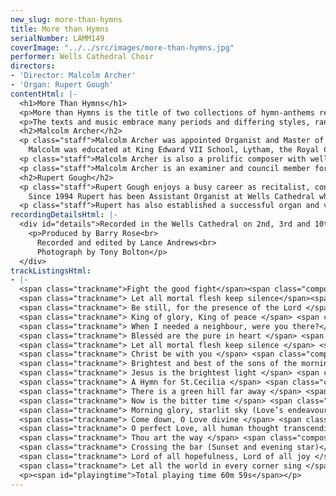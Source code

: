```yaml
---
new_slug: more-than-hymns
title: More than Hymns
serialNumber: LAMM149
coverImage: "../../src/images/more-than-hymns.jpg"
performer: Wells Cathedral Choir
directors:
- 'Director: Malcolm Archer'
- 'Organ: Rupert Gough'
contentHtml: |-
  <h1>More Than Hymns</h1>
  <p>More than Hymns is the title of two collections of hymn-anthems recently published by Novello &amp; Co. Ten pieces from each of the two volumes have now been specially recorded for this CD by Wells Cathedral Choir.</p>
  <p>The texts and music embrace many periods and differing styles, ranging from the 17th century poetry of George Herbert to the 20th Century hymns and worship-songs of Sydney Carter and David Evans, whilst the music spans a period of four centuries, with several original compositions, together with new realisations and specially commissioned arrangements of well known tunes.</p>
  <h2>Malcolm Archer</h2>
  <p class="staff">Malcolm Archer was appointed Organist and Master of the Choristers at Wells Cathedral in 1996 where he directs and trains the Cathedral choir for its daily services in the Cathedral, as well as being the Musical Director for Wells Cathedral Oratorio Society. In addition to overseas tours and radio and TV broadcasts he has recorded with the Cathedral Choir a wide range of CDs and the choir now records regularly for several record companies.<br>
    Malcolm was educated at King Edward VII School, Lytham, the Royal College of Music (where he was an RCO scholar) and Jesus College Cambridge where he was organ scholar. He studied the organ with Ralph Downes, Gillian Weir and Nicolas Kynaston, and composition with Herbert Sumsion and Alan Ridout. He continues to study the organ with Daniel Roth in Paris. He has given organ concerts in nine European countries, Canada and the USA. Amongst other notable invitations, he has played for the IAO Congress on more than one occasion and given the Winston Churchill Memorial Concert at Blenheim Palace. He has also recorded for BBC Radio 2 and Radio 3, and played at most principal venues in the UK including Birmingham Town Hall, Fairfield Halls, Croydon, St. David’s Hall, Cardiff, Westminster Cathedral and King’s and St. John’s Colleges, Cambridge. He has recorded six organ CDs in repertoire as varied as J.S.Bach and Olivier Messiaen.</p>
  <p class="staff">Malcolm Archer is also a prolific composer with well over 150 published works. His work Three Psalms of David was premiered in Wells Cathedral as part of the Classics West Festival, with the Classics West International Chorus and The Virtuosi of London. He has also written a five movement millennium work for Lichfield Cathedral, called The Coming of the Kingdom. He was commissioned to write works for The Southern Cathedrals’ Festival, the Exeter Festival and the Musica Deo Sacra Festival. He has recently been commissioned to write a work for the 350th Sons of the Clergy Festival in 2004, which is held in St. Paul’s Cathedral. His works receive regular performances on BBC Radio and TV.</p>
  <p class="staff">Malcolm Archer is an examiner and council member for the Royal College of Organists and an examiner for the Associated Board of the Royal Schools of Music.</p>
  <h2>Rupert Gough</h2>
  <p class="staff">Rupert Gough enjoys a busy career as recitalist, conductor and accompanist. He has been involved in some twenty commercial recordings as an organ soloist, accompanist, harpsichordist and conductor on many labels. He won Third Prize in the 2000 St. Albans International Organ Competition and has previously been a finalist in the Royal College of Organists ‘Performer of the year’ competition.<br>
    Since 1994 Rupert has been Assistant Organist at Wells Cathedral where he accompanies and assists in directing the nine sung services every week. He appears regularly with the choir in concerts all over the world, on the radio, television and can be heard on many different recordings. He also teaches organ at Wells Cathedral School where he has prepared a number of pupils for Oxbridge scholarships and study in Conservatoires.</p>
  <p class="staff">Rupert has also established a successful organ and violin duo with his wife Rachel. Recent engagements included premiering a new work by Timothy Salter in St. John’s, Smith Square. They are now represented in the USA by<a href="https://web.archive.org/web/20160501124914/http://www.concertartists.com/"> Phillip Truckenbrod Concert Artists.</a></p>
recordingDetailsHtml: |-
  <div id="details">Recorded in the Wells Cathedral on 2nd, 3rd and 10th October 2002 by kind permission of the Chapter.
    <p>Produced by Barry Rose<br>
      Recorded and edited by Lance Andrews<br>
      Photograph by Tony Bolton</p>
  </div>
trackListingsHtml:
- |-
  <span class="trackname">Fight the good fight</span><span class="composer"> John Gardner</span><br>
  <span class="trackname"> Let all mortal flesh keep silence</span><span class="composer"> Arr. Rogers Covey-Crump</span><br>
  <span class="trackname"> Be still, for the presence of the Lord </span> <span class="composer">David J. Evans arr. Indra Hughes</span><br>
  <span class="trackname"> King of glory, King of peace </span> <span class="composer">Henry Walford Davies</span><br>
  <span class="trackname"> When I needed a neighbour, were you there?</span><span class="composer"> Sydney Carter arr. Barry Rose</span><br>
  <span class="trackname"> Blesséd are the pure in heart </span> <span class="composer">Henry Walford Davies</span><br>
  <span class="trackname"> Let all mortal flesh keep silence </span> <span class="composer">Arr. Stephen Jackson</span><br>
  <span class="trackname"> Christ be with you </span> <span class="composer">Barry Rose</span><br>
  <span class="trackname"> Brightest and best of the sons of the morning </span> <span class="composer">Eric Thiman</span><br>
  <span class="trackname"> Jesus is the brightest light </span> <span class="composer">Johann Freylinghausen arr. Gavin Williams </span><br>
  <span class="trackname"> A Hymn for St.Cecilia </span> <span class="composer">Herbert Howells</span><br>
  <span class="trackname"> There is a green hill far away </span> <span class="composer">William Horsley arr. Barry Rose</span><br>
  <span class="trackname"> Now is the bitter time </span> <span class="composer">Johann Wolfgang Franck arr. Gavin Williams</span><br>
  <span class="trackname"> Morning glory, starlit sky (Love’s endeavour, Love’s expense) </span> <span class="composer">Barry Rose</span><br>
  <span class="trackname"> Come down, O Love divine </span> <span class="composer">William Harris</span><br>
  <span class="trackname"> O perfect Love, all human thought transcending</span><span class="composer"> Joseph Barnby</span><br>
  <span class="trackname"> Thou art the way </span> <span class="composer">Christopher</span><span class="trackname"> </span> <span class="composer">Steel</span><br>
  <span class="trackname"> Crossing the bar (Sunset and evening star)</span><span class="composer"> C.H.H.Parry</span><br>
  <span class="trackname"> Lord of all hopefulness, Lord of all joy </span> <span class="composer">Arr. Barry Rose</span><br>
  <span class="trackname"> Let all the world in every corner sing </span> <span class="composer">George Dyson</span>
  <p><span id="playingtime">Total playing time 60m 59s</span></p>
---
```


